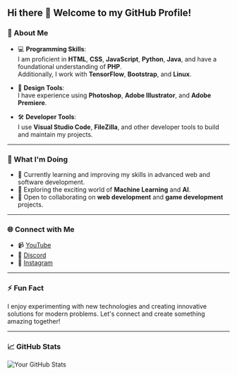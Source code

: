 ## Hi there 👋 Welcome to my GitHub Profile!

### 🌟 About Me
- 💻 **Programming Skills**:  
  I am proficient in **HTML**, **CSS**, **JavaScript**, **Python**, **Java**, and have a foundational understanding of **PHP**.  
  Additionally, I work with **TensorFlow**, **Bootstrap**, and **Linux**.

- 🎨 **Design Tools**:  
  I have experience using **Photoshop**, **Adobe Illustrator**, and **Adobe Premiere**.

- 🛠️ **Developer Tools**:  
  I use **Visual Studio Code**, **FileZilla**, and other developer tools to build and maintain my projects.

---

### 🚀 What I'm Doing
- 🔭 Currently learning and improving my skills in advanced web and software development.
- 🌱 Exploring the exciting world of **Machine Learning** and **AI**.
- 👯 Open to collaborating on **web development** and **game development** projects.

---

### 🌐 Connect with Me
- 📹 [YouTube](https://www.youtube.com/@VonKYT)  
- 💬 [Discord](vonk._)  
- 📸 [Instagram](https://www.instagram.com/morad.gs)  

---

### ⚡ Fun Fact
I enjoy experimenting with new technologies and creating innovative solutions for modern problems. Let's connect and create something amazing together!

---

### 📈 GitHub Stats
![Your GitHub Stats](https://github-readme-stats.vercel.app/api?username=yLqx&show_icons=true&theme=radical)
